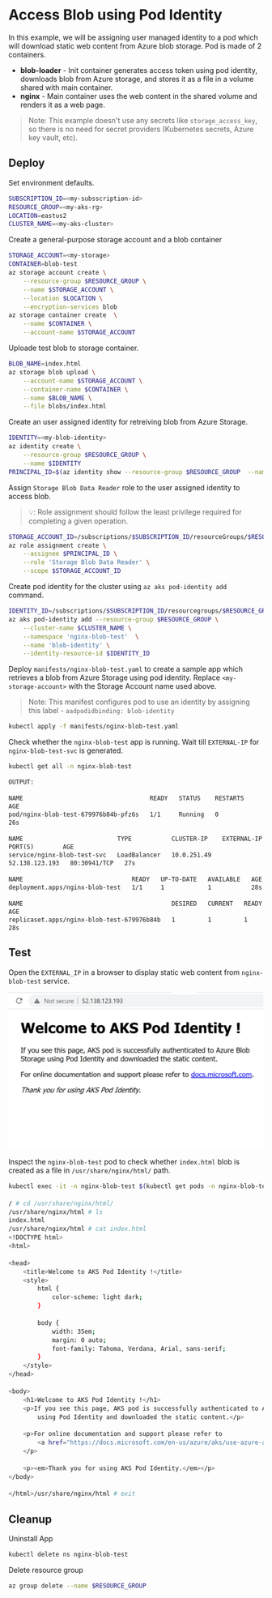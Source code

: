 # Access Blob using Pod Identity

In this example, we will be assigning user managed identity to a pod which will download static web content from Azure blob storage. Pod is made of 2 containers.

- **blob-loader** - Init container generates access token using pod identity, downloads blob from Azure storage, and stores it as a file in a volume shared with main container.
- **nginx** - Main container uses the web content in the shared volume and renders it as a web page.

> Note: This example doesn't use any secrets like `storage_access_key`, so there is no need for secret providers (Kubernetes secrets, Azure key vault, etc).

## Deploy

Set environment defaults.

```sh
SUBSCRIPTION_ID=<my-subsscription-id>
RESOURCE_GROUP=<my-aks-rg>
LOCATION=eastus2
CLUSTER_NAME=<my-aks-cluster>
```

Create a general-purpose storage account and a blob container 

```sh
STORAGE_ACCOUNT=<my-storage>
CONTAINER=blob-test
az storage account create \
    --resource-group $RESOURCE_GROUP \
    --name $STORAGE_ACCOUNT \
    --location $LOCATION \
    --encryption-services blob
az storage container create  \
    --name $CONTAINER \
    --account-name $STORAGE_ACCOUNT
```

Uploade test blob to storage container.

```sh
BLOB_NAME=index.html
az storage blob upload \
    --account-name $STORAGE_ACCOUNT \
    --container-name $CONTAINER \
    --name $BLOB_NAME \
    --file blobs/index.html 
```
 
Create an user assigned identity for retreiving blob from Azure Storage.

```sh
IDENTITY=<my-blob-identity>
az identity create \
    --resource-group $RESOURCE_GROUP \
    --name $IDENTITY
PRINCIPAL_ID=$(az identity show --resource-group $RESOURCE_GROUP  --name $IDENTITY --query 'principalId' -o tsv)
```

Assign `Storage Blob Data Reader` role to the user assigned identity to access blob.

> 💡: Role assignment should follow the least privilege required for completing a given operation. 
```sh
STORAGE_ACCOUNT_ID=/subscriptions/$SUBSCRIPTION_ID/resourceGroups/$RESOURCE_GROUP/providers/Microsoft.Storage/storageAccounts/$STORAGE_ACCOUNT
az role assignment create \
    --assignee $PRINCIPAL_ID \
    --role 'Storage Blob Data Reader' \
    --scope $STORAGE_ACCOUNT_ID
```

Create pod identity for the cluster using `az aks pod-identity add` command.

```sh
IDENTITY_ID=/subscriptions/$SUBSCRIPTION_ID/resourcegroups/$RESOURCE_GROUP/providers/Microsoft.ManagedIdentity/userAssignedIdentities/$IDENTITY
az aks pod-identity add --resource-group $RESOURCE_GROUP \
    --cluster-name $CLUSTER_NAME \
    --namespace 'nginx-blob-test'  \
    --name 'blob-identity' \
    --identity-resource-id $IDENTITY_ID
```

Deploy `manifests/nginx-blob-test.yaml` to create a sample app which retrieves a blob from Azure Storage using pod identity. Replace `<my-storage-account>` with the Storage Account name used above.

> Note: This manifest configures pod to use an identity by assigning this label - `aadpodidbinding: blob-identity`

```sh
kubectl apply -f manifests/nginx-blob-test.yaml
```

Check whether the `nginx-blob-test` app is running. Wait till `EXTERNAL-IP` for `nginx-blob-test-svc` is generated.

```sh
kubectl get all -n nginx-blob-test
```

```
OUTPUT:

NAME                                   READY   STATUS    RESTARTS   AGE
pod/nginx-blob-test-679976b84b-pfz6s   1/1     Running   0          26s

NAME                          TYPE           CLUSTER-IP    EXTERNAL-IP      PORT(S)        AGE
service/nginx-blob-test-svc   LoadBalancer   10.0.251.49   52.138.123.193   80:30941/TCP   27s

NAME                              READY   UP-TO-DATE   AVAILABLE   AGE
deployment.apps/nginx-blob-test   1/1     1            1           28s

NAME                                         DESIRED   CURRENT   READY   AGE
replicaset.apps/nginx-blob-test-679976b84b   1         1         1       28s
```

## Test

Open the `EXTERNAL_IP` in a browser to display static web content from `nginx-blob-test` service.

![AKS Pod Identity Flow](img/aks-pod-identity-test.png)

Inspect the `nginx-blob-test` pod to check whether `index.html` blob is created as a file in `/usr/share/nginx/html/` path.

```sh
kubectl exec -it -n nginx-blob-test $(kubectl get pods -n nginx-blob-test -l app=nginx-blob-test -o jsonpath='{.items[0].metadata.name}') -- sh

/ # cd /usr/share/nginx/html/
/usr/share/nginx/html # ls
index.html
/usr/share/nginx/html # cat index.html
<!DOCTYPE html>
<html>

<head>
    <title>Welcome to AKS Pod Identity !</title>
    <style>
        html {
            color-scheme: light dark;
        }

        body {
            width: 35em;
            margin: 0 auto;
            font-family: Tahoma, Verdana, Arial, sans-serif;
        }
    </style>
</head>

<body>
    <h1>Welcome to AKS Pod Identity !</h1>
    <p>If you see this page, AKS pod is successfully authenticated to Azure Blob Storage
        using Pod Identity and downloaded the static content.</p>

    <p>For online documentation and support please refer to
        <a href="https://docs.microsoft.com/en-us/azure/aks/use-azure-ad-pod-identity/">docs.microsoft.com</a>.
    </p>

    <p><em>Thank you for using AKS Pod Identity.</em></p>
</body>

</html>/usr/share/nginx/html # exit
```

## Cleanup

Uninstall App 

```sh
kubectl delete ns nginx-blob-test
```

Delete resource group

```sh
az group delete --name $RESOURCE_GROUP
```
